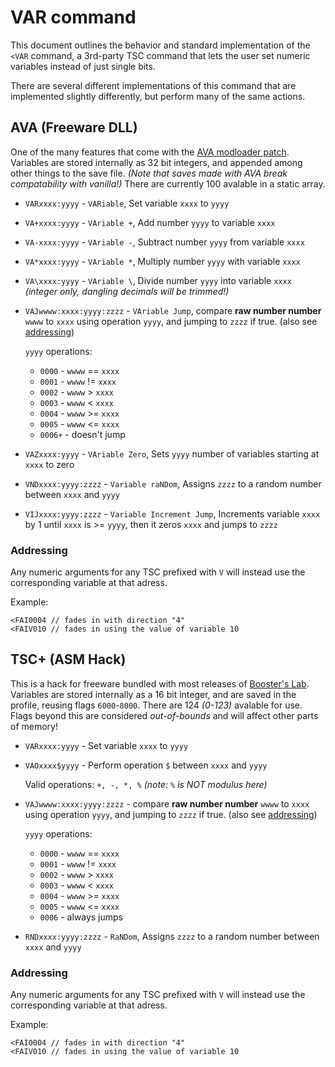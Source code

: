 
# VAR command

This document outlines the behavior and standard implementation of the `<VAR` command, a 3rd-party TSC command that lets the user set numeric variables instead of just single bits.

There are several different implementations of this command that are implemented slightly differently, but perform many of the same actions.

## AVA (Freeware DLL)
One of the many features that come with the [AVA modloader patch](ava). Variables are stored internally as 32 bit integers, and appended among other things to the save file. *(Note that saves made with AVA break compatability with vanilla!)* There are currently 100 avalable in a static array.

- `VARxxxx:yyyy` - `VARiable`, Set variable `xxxx` to `yyyy`
- `VA+xxxx:yyyy` - `VAriable +`, Add number `yyyy` to variable `xxxx`
- `VA-xxxx:yyyy` - `VAriable -`, Subtract number `yyyy` from variable `xxxx`
- `VA*xxxx:yyyy` - `VAriable *`,  Multiply number `yyyy` with variable `xxxx`
- `VA\xxxx:yyyy` - `VAriable \`, Divide number `yyyy` into variable `xxxx` *(integer only, dangling decimals will be trimmed!)*
- `VAJwwww:xxxx:yyyy:zzzz` - `VAriable Jump`, compare **raw number number** `wwww` to `xxxx` using operation `yyyy`, and jumping to `zzzz` if true. (also see [addressing](#addressing))

    `yyyy` operations:
    - `0000` - `wwww` == `xxxx`
    - `0001` - `wwww` != `xxxx`
    - `0002` - `wwww` > `xxxx`
    - `0003` - `wwww` < `xxxx`
    - `0004` - `wwww` >= `xxxx`
    - `0005` - `wwww` <= `xxxx`
    - `0006+` - doesn't jump

- `VAZxxxx:yyyy` - `VAriable Zero`, Sets `yyyy` number of variables starting at `xxxx` to zero
- `VNDxxxx:yyyy:zzzz` - `Variable raNDom`, Assigns `zzzz` to a random number between `xxxx` and `yyyy`
- `VIJxxxx:yyyy:zzzz` - `Variable Increment Jump`, Increments variable `xxxx` by 1 until `xxxx` is >= `yyyy`, then it zeros `xxxx` and jumps to `zzzz`

### Addressing
Any numeric arguments for any TSC prefixed with `V` will instead use the corresponding variable at that adress.

Example:
```
<FAI0004 // fades in with direction "4"
<FAIV010 // fades in using the value of variable 10
```

## TSC+ (ASM Hack)
This is a hack for freeware bundled with most releases of [Booster's Lab](boosters-lab). Variables are stored internally as a 16 bit integer, and are saved in the profile, reusing flags `6000`-`8000`. There are 124 *(0-123)* avalable for use. Flags beyond this are considered *out-of-bounds* and will affect other parts of memory!

- `VARxxxx:yyyy` - Set variable `xxxx` to `yyyy`
- `VAOxxxx$yyyy` - Perform operation `$` between `xxxx` and `yyyy`
  
    Valid operations: `+, -, *, %` *(note: `%` is NOT modulus here)*
- `VAJwwww:xxxx:yyyy:zzzz` - compare **raw number number** `wwww` to `xxxx` using operation `yyyy`, and jumping to `zzzz` if true. (also see [addressing](#addressing-1))

    `yyyy` operations:
    - `0000` - `wwww` == `xxxx`
    - `0001` - `wwww` != `xxxx`
    - `0002` - `wwww` > `xxxx`
    - `0003` - `wwww` < `xxxx`
    - `0004` - `wwww` >= `xxxx`
    - `0005` - `wwww` <= `xxxx`
    - `0006` - always jumps
- `RNDxxxx:yyyy:zzzz` - `RaNDom`, Assigns `zzzz` to a random number between `xxxx` and `yyyy`


### Addressing
Any numeric arguments for any TSC prefixed with `V` will instead use the corresponding variable at that adress.

Example:
```
<FAI0004 // fades in with direction "4"
<FAIV010 // fades in using the value of variable 10
```



